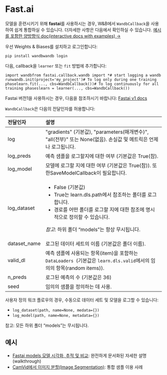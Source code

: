 # Fast.ai

모델을 훈련시키기 위해 **fastai**를 사용하시는 경우, W&B에서 `WandbCallback`을 사용하여 쉽게 통합하실 수 있습니다. 더자세한 사항은 다음에서 확인하실 수 있습니다. [예시를 포함한 양방향식 doc\(interactive docs with examples\) →](https://app.wandb.ai/borisd13/demo_config/reports/Visualize-track-compare-Fastai-models--Vmlldzo4MzAyNA)​ ​

우선 Weights & Biases를 설치하고 로그인합니다:

```text
pip install wandbwandb login
```

다음, callback을 `learner` 또는 `fit` 방법에 추가합니다:

```text
import wandbfrom fastai.callback.wandb import *​# start logging a wandb runwandb.init(project='my_project')​# To log only during one training phaselearn.fit(..., cbs=WandbCallback())​# To log continuously for all training phaseslearn = learner(..., cbs=WandbCallback())
```

Fastai 버전1을 사용하시는 경우, 다음을 참조하시기 바랍니다: [Fastai v1 docs](https://docs.wandb.com/library/integrations/fastai/fastai)​

 `WandbCallback`은 다음의 전달인자를 허용합니다:

<table>
  <thead>
    <tr>
      <th style="text-align:left">&#xC804;&#xB2EC;&#xC778;&#xC790;</th>
      <th style="text-align:left">&#xC124;&#xBA85;</th>
    </tr>
  </thead>
  <tbody>
    <tr>
      <td style="text-align:left">log</td>
      <td style="text-align:left">&quot;gradients&quot; (&#xAE30;&#xBCF8;&#xAC12;), &quot;parameters(&#xB9E4;&#xAC1C;&#xBCC0;&#xC218;)&quot;,
        &quot;all(&#xC804;&#xBD80;)&quot; &#xB610;&#xB294; None(&#xC5C6;&#xC74C;).
        &#xC190;&#xC2E4;&#xAC12; &#xBC0F; &#xBA54;&#xD2B8;&#xB9AD;&#xC740; &#xC5B8;&#xC81C;&#xB098;
        &#xB85C;&#xADF8;&#xB429;&#xB2C8;&#xB2E4;.</td>
    </tr>
    <tr>
      <td style="text-align:left">log_preds</td>
      <td style="text-align:left">&#xC608;&#xCE21; &#xC0D8;&#xD50C;&#xC744; &#xB85C;&#xADF8;&#xD560;&#xC9C0;&#xC5D0;
        &#xB300;&#xD55C; &#xC5EC;&#xBD80; (&#xAE30;&#xBCF8;&#xAC12;&#xC740; True(&#xCC38;).</td>
    </tr>
    <tr>
      <td style="text-align:left">log_model</td>
      <td style="text-align:left">&#xBAA8;&#xB378;&#xC5D0; &#xB85C;&#xADF8;&#xD560; &#xC9C0;&#xC5D0; &#xB300;&#xD55C;
        &#xC5EC;&#xBD80; (&#xAE30;&#xBCF8;&#xAC12;&#xC740; True(&#xCC38;)). &#xB610;&#xD55C;SaveModelCallback&#xC774;
        &#xD544;&#xC694;&#xD569;&#xB2C8;&#xB2E4;.</td>
    </tr>
    <tr>
      <td style="text-align:left">log_dataset</td>
      <td style="text-align:left">
        <ul>
          <li>False (&#xAE30;&#xBCF8;&#xAC12;)</li>
          <li>True&#xB294; learn.dls.path&#xC5D0;&#xC11C; &#xCC38;&#xC870;&#xD558;&#xB294;
            &#xD3F4;&#xB354;&#xB97C; &#xB85C;&#xADF8;&#xD569;&#xB2C8;&#xB2E4;.</li>
          <li>&#xACBD;&#xB85C;&#xB97C; &#xC5B4;&#xB5A4; &#xD3F4;&#xB354;&#xB97C; &#xB85C;&#xADF8;&#xD560;
            &#xC9C0;&#xC5D0; &#xB300;&#xD55C; &#xCC38;&#xC870;&#xC5D0; &#xBA85;&#xC2DC;&#xC801;&#xC73C;&#xB85C;
            &#xC815;&#xC758;&#xD560; &#xC218; &#xC788;&#xC2B5;&#xB2C8;&#xB2E4;.</li>
        </ul>
        <p><em>&#xCC38;&#xACE0;</em>: &#xD558;&#xC704; &#xD3F4;&#xB354; &#x201C;models&#x201D;&#xB294;
          &#xD56D;&#xC0C1; &#xBB34;&#xC2DC;&#xB429;&#xB2C8;&#xB2E4;.</p>
      </td>
    </tr>
    <tr>
      <td style="text-align:left">dataset_name</td>
      <td style="text-align:left">&#xB85C;&#xADF8;&#xB41C; &#xB370;&#xC774;&#xD130; &#xC138;&#xD2B8;&#xC758;
        &#xC774;&#xB984; (&#xAE30;&#xBCF8;&#xAC12;&#xC740; &#xD3F4;&#xB354; &#xC774;&#xB984;).</td>
    </tr>
    <tr>
      <td style="text-align:left">valid_dl</td>
      <td style="text-align:left">&#xC608;&#xCE21; &#xC0D8;&#xD50C;&#xC5D0; &#xC0AC;&#xC6A9;&#xB418;&#xB294;
        &#xD56D;&#xBAA9;(item)&#xC744; &#xD3EC;&#xD568;&#xD558;&#xB294; <code>DataLoaders </code>(&#xAE30;&#xBCF8;&#xAC12;&#xC740; <code>learn.dls.valid</code>&#xC5D0;&#xC11C;&#xC758;
        &#xC784;&#xC758;&#xC758; &#xD56D;&#xBAA9;(random items)).</td>
    </tr>
    <tr>
      <td style="text-align:left">n_preds</td>
      <td style="text-align:left">&#xB85C;&#xADF8;&#xB41C; &#xC608;&#xCE21;&#xC758; &#xC218; (&#xAE30;&#xBCF8;&#xAC12;&#xC740;
        36)</td>
    </tr>
    <tr>
      <td style="text-align:left">seed</td>
      <td style="text-align:left">&#xC784;&#xC758;&#xC758; &#xC0D8;&#xD50C;&#xC744; &#xC815;&#xC758;&#xD558;&#xB294;
        &#xB370; &#xC0AC;&#xC6A9;.</td>
    </tr>
  </tbody>
</table>

사용자 정의 워크 플로우의 경우, 수동으로 데이터 세트 및 모델을 로그할 수 있습니다:

* `log_dataset(path, name=None, medata={})`
* `log_model(path, name=None, metadata={})`

참고: 모든 하위 폴더 “models”는 무시됩니다.

## **예시** <a id="examples"></a>

* ​[Fastai models 모델 시각화, 추적 및 비교](https://app.wandb.ai/borisd13/demo_config/reports/Visualize-track-compare-Fastai-models--Vmlldzo4MzAyNA): 완전하게 문서화된 자세한 설명\(walkthrough\)
* ​[CamVid에서 이미지 분할\(Image Segmentation\)](http://bit.ly/fastai-wandb): 통합 샘플 이용 사례 


